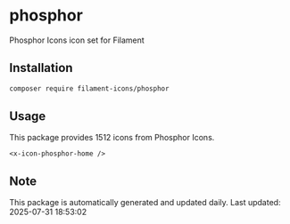 # phosphor

Phosphor Icons icon set for Filament

## Installation

```bash
composer require filament-icons/phosphor
```

## Usage

This package provides 1512 icons from Phosphor Icons.

```blade
<x-icon-phosphor-home />
```

## Note

This package is automatically generated and updated daily.
Last updated: 2025-07-31 18:53:02
